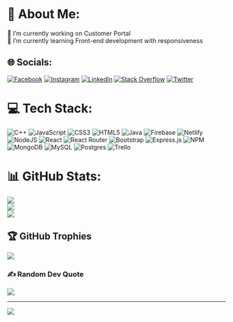 # 💫 About Me:
🔭 I’m currently working on Customer Portal <br>🌱 I’m currently learning Front-end development with responsiveness


## 🌐 Socials:
[![Facebook](https://img.shields.io/badge/Facebook-%231877F2.svg?logo=Facebook&logoColor=white)](https://facebook.com/mohit.dayma.393) [![Instagram](https://img.shields.io/badge/Instagram-%23E4405F.svg?logo=Instagram&logoColor=white)](https://instagram.com/mohit13_10) [![LinkedIn](https://img.shields.io/badge/LinkedIn-%230077B5.svg?logo=linkedin&logoColor=white)](https://linkedin.com/in/mohit-dayma-421731192) [![Stack Overflow](https://img.shields.io/badge/-Stackoverflow-FE7A16?logo=stack-overflow&logoColor=white)](https://stackoverflow.com/users/16973433) [![Twitter](https://img.shields.io/badge/Twitter-%231DA1F2.svg?logo=Twitter&logoColor=white)](https://twitter.com/Mohit13_10) 

# 💻 Tech Stack:
![C++](https://img.shields.io/badge/c++-%2300599C.svg?style=plastic&logo=c%2B%2B&logoColor=white) ![JavaScript](https://img.shields.io/badge/javascript-%23323330.svg?style=plastic&logo=javascript&logoColor=%23F7DF1E) ![CSS3](https://img.shields.io/badge/css3-%231572B6.svg?style=plastic&logo=css3&logoColor=white) ![HTML5](https://img.shields.io/badge/html5-%23E34F26.svg?style=plastic&logo=html5&logoColor=white) ![Java](https://img.shields.io/badge/java-%23ED8B00.svg?style=plastic&logo=java&logoColor=white) ![Firebase](https://img.shields.io/badge/firebase-%23039BE5.svg?style=plastic&logo=firebase) ![Netlify](https://img.shields.io/badge/netlify-%23000000.svg?style=plastic&logo=netlify&logoColor=#00C7B7) ![NodeJS](https://img.shields.io/badge/node.js-6DA55F?style=plastic&logo=node.js&logoColor=white) ![React](https://img.shields.io/badge/react-%2320232a.svg?style=plastic&logo=react&logoColor=%2361DAFB) ![React Router](https://img.shields.io/badge/React_Router-CA4245?style=plastic&logo=react-router&logoColor=white) ![Bootstrap](https://img.shields.io/badge/bootstrap-%23563D7C.svg?style=plastic&logo=bootstrap&logoColor=white) ![Express.js](https://img.shields.io/badge/express.js-%23404d59.svg?style=plastic&logo=express&logoColor=%2361DAFB) ![NPM](https://img.shields.io/badge/NPM-%23000000.svg?style=plastic&logo=npm&logoColor=white) ![MongoDB](https://img.shields.io/badge/MongoDB-%234ea94b.svg?style=plastic&logo=mongodb&logoColor=white) ![MySQL](https://img.shields.io/badge/mysql-%2300f.svg?style=plastic&logo=mysql&logoColor=white) ![Postgres](https://img.shields.io/badge/postgres-%23316192.svg?style=plastic&logo=postgresql&logoColor=white) ![Trello](https://img.shields.io/badge/Trello-%23026AA7.svg?style=plastic&logo=Trello&logoColor=white)
# 📊 GitHub Stats:
![](https://github-readme-stats.vercel.app/api?username=Mohit1310&theme=dark&hide_border=false&include_all_commits=false&count_private=false)<br/>
![](https://github-readme-streak-stats.herokuapp.com/?user=Mohit1310&theme=dark&hide_border=false)<br/>
![](https://github-readme-stats.vercel.app/api/top-langs/?username=Mohit1310&theme=dark&hide_border=false&include_all_commits=false&count_private=false&layout=compact)

## 🏆 GitHub Trophies
![](https://github-profile-trophy.vercel.app/?username=Mohit1310&theme=radical&no-frame=false&no-bg=false&margin-w=4)

### ✍️ Random Dev Quote
![](https://quotes-github-readme.vercel.app/api?type=horizontal&theme=radical)

---
[![](https://visitcount.itsvg.in/api?id=Mohit1310&icon=0&color=0)](https://visitcount.itsvg.in)

<!-- Proudly created with GPRM ( https://gprm.itsvg.in ) -->
